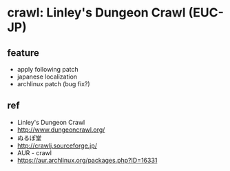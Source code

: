 # crawl: Linley's Dungeon Crawl (EUC-JP)

## feature
* apply following patch
 * japanese localization
 * archlinux patch (bug fix?)

## ref
* Linley's Dungeon Crawl
 * http://www.dungeoncrawl.org/
* ぬるぽ堂
 * http://crawlj.sourceforge.jp/
* AUR - crawl
 * https://aur.archlinux.org/packages.php?ID=16331
